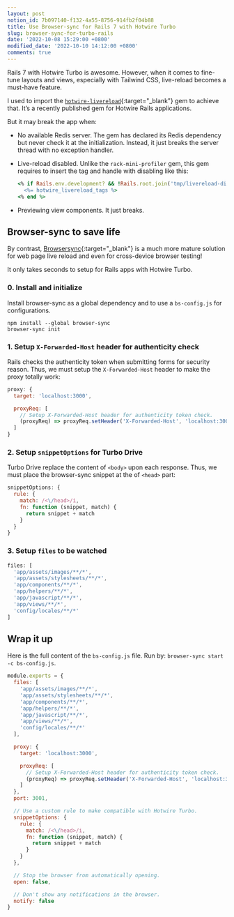 ```yaml
---
layout: post
notion_id: 7b097140-f132-4a55-8756-914fb2f04b88
title: Use Browser-sync for Rails 7 with Hotwire Turbo
slug: browser-sync-for-turbo-rails
date: '2022-10-08 15:29:00 +0800'
modified_date: '2022-10-10 14:12:00 +0800'
comments: true
---
```


Rails 7 with Hotwire Turbo is awesome. However, when it comes to fine-tune layouts and views, especially with Tailwind CSS, live-reload becomes a must-have feature.

I used to import the [`hotwire-livereload`](https://github.com/kirillplatonov/hotwire-livereload){:target="_blank"} gem to achieve that. It’s a recently published gem for Hotwire Rails applications.

But it may break the app when:

- No available Redis server. The gem has declared its Redis dependency but never check it at the initialization. Instead, it just breaks the server thread with no exception handler.

- Live-reload disabled. Unlike the `rack-mini-profiler` gem, this gem requires to insert the tag and handle with disabling like this:

    ```ruby
    <% if Rails.env.development? && !Rails.root.join('tmp/livereload-disabled.txt').exist? %>
      <%= hotwire_livereload_tags %>
    <% end %>
    ```

- Previewing view components. It just breaks.

## Browser-sync to save life

By contrast, [Browsersync](https://browsersync.io/){:target="_blank"} is a much more mature solution for web page live reload and even for cross-device browser testing!

It only takes seconds to setup for Rails apps with Hotwire Turbo.

### 0. Install and initialize

Install browser-sync as a global dependency and to use a `bs-config.js` for configurations.

```shell
npm install --global browser-sync
browser-sync init
```

### 1. Setup `X-Forwarded-Host` header for authenticity check

Rails checks the authenticity token when submitting forms for security reason.  Thus, we must setup the `X-Forwarded-Host` header to make the proxy totally work:

```javascript
proxy: {
  target: 'localhost:3000',

  proxyReq: [
    // Setup X-Forwarded-Host header for authenticity token check.
    (proxyReq) => proxyReq.setHeader('X-Forwarded-Host', 'localhost:3001')
  ]
}
```

### 2. Setup `snippetOptions` for Turbo Drive

Turbo Drive replace the content of `<body>` upon each response. Thus, we must place the browser-sync snippet at the of  `<head>` part:

```javascript
snippetOptions: {
  rule: {
    match: /<\/head>/i,
    fn: function (snippet, match) {
      return snippet + match
    }
  }
}
```

### 3. Setup `files` to be watched

```javascript
files: [
  'app/assets/images/**/*',
  'app/assets/stylesheets/**/*',
  'app/components/**/*',
  'app/helpers/**/*',
  'app/javascript/**/*',
  'app/views/**/*',
  'config/locales/**/*'
]
```

## Wrap it up

Here is the full content of the `bs-config.js` file. Run by: `browser-sync start -c bs-config.js`.

```javascript
module.exports = {
  files: [
    'app/assets/images/**/*',
    'app/assets/stylesheets/**/*',
    'app/components/**/*',
    'app/helpers/**/*',
    'app/javascript/**/*',
    'app/views/**/*',
    'config/locales/**/*'
  ],

  proxy: {
    target: 'localhost:3000',

    proxyReq: [
      // Setup X-Forwarded-Host header for authenticity token check.
      (proxyReq) => proxyReq.setHeader('X-Forwarded-Host', 'localhost:3001')
    ]
  },
  port: 3001,

  // Use a custom rule to make compatible with Hotwire Turbo.
  snippetOptions: {
    rule: {
      match: /<\/head>/i,
      fn: function (snippet, match) {
        return snippet + match
      }
    }
  },

  // Stop the browser from automatically opening.
  open: false,

  // Don't show any notifications in the browser.
  notify: false
}
```
